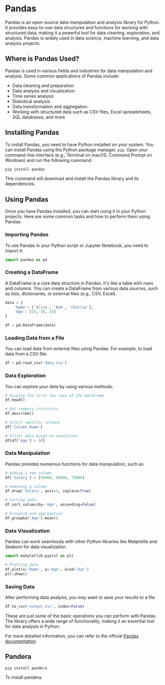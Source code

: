 # Pandas

Pandas is an open-source data manipulation and analysis library for Python. It provides easy-to-use data structures and functions for working with structured data, making it a powerful tool for data cleaning, exploration, and analysis. Pandas is widely used in data science, machine learning, and data analysis projects.

## Where is Pandas Used?

Pandas is used in various fields and industries for data manipulation and analysis. Some common applications of Pandas include:

- Data cleaning and preparation
- Data analysis and visualization
- Time series analysis
- Statistical analysis
- Data transformation and aggregation
- Working with structured data such as CSV files, Excel spreadsheets, SQL databases, and more

## Installing Pandas

To install Pandas, you need to have Python installed on your system. You can install Pandas using the Python package manager, `pip`. Open your command-line interface (e.g., Terminal on macOS, Command Prompt on Windows) and run the following command:

```markdown
pip install pandas
```

This command will download and install the Pandas library and its dependencies.

## Using Pandas

Once you have Pandas installed, you can start using it in your Python projects. Here are some common tasks and how to perform them using Pandas:

### Importing Pandas

To use Pandas in your Python script or Jupyter Notebook, you need to import it:

```python
import pandas as pd
```

### Creating a DataFrame

A DataFrame is a core data structure in Pandas. It's like a table with rows and columns. You can create a DataFrame from various data sources, such as lists, dictionaries, or external files (e.g., CSV, Excel).

```python
data = {
    'Name': ['Alice', 'Bob', 'Charlie'],
    'Age': [25, 30, 35]
}

df = pd.DataFrame(data)
```

### Loading Data from a File

You can load data from external files using Pandas. For example, to load data from a CSV file:

```python
df = pd.read_csv('data.csv')
```

### Data Exploration

You can explore your data by using various methods:

```python
# Display the first few rows of the DataFrame
df.head()

# Get summary statistics
df.describe()

# Select specific columns
df['Column_Name']

# Filter data based on conditions
df[df['Age'] > 30]
```

### Data Manipulation

Pandas provides numerous functions for data manipulation, such as:

```python
# Adding a new column
df['Salary'] = [50000, 60000, 75000]

# Removing a column
df.drop('Salary', axis=1, inplace=True)

# Sorting data
df.sort_values(by='Age', ascending=False)

# Grouping and aggregation
df.groupby('Age').mean()
```

### Data Visualization

Pandas can work seamlessly with other Python libraries like Matplotlib and Seaborn for data visualization.

```python
import matplotlib.pyplot as plt

# Plotting data
df.plot(x='Name', y='Age', kind='bar')
plt.show()
```

### Saving Data

After performing data analysis, you may want to save your results to a file.

```python
df.to_csv('output.csv', index=False)
```

These are just some of the basic operations you can perform with Pandas. The library offers a wide range of functionality, making it an essential tool for data analysis in Python.

For more detailed information, you can refer to the official [Pandas documentation](https://pandas.pydata.org/docs/).

## Pandera

`pip install pandera`

To install pandera.
